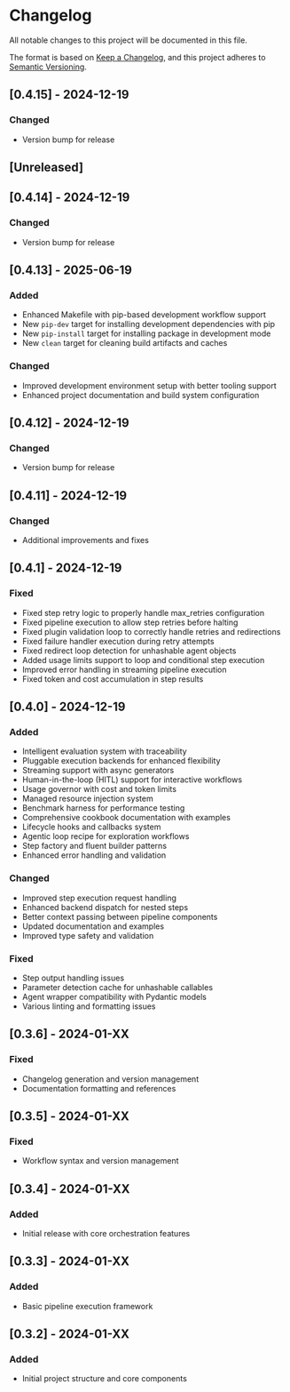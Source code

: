 # Changelog

All notable changes to this project will be documented in this file.

The format is based on [Keep a Changelog](https://keepachangelog.com/en/1.0.0/),
and this project adheres to [Semantic Versioning](https://semver.org/spec/v2.0.0.html).

## [0.4.15] - 2024-12-19

### Changed
- Version bump for release

## [Unreleased]

## [0.4.14] - 2024-12-19

### Changed
- Version bump for release

## [0.4.13] - 2025-06-19

### Added
- Enhanced Makefile with pip-based development workflow support
- New `pip-dev` target for installing development dependencies with pip
- New `pip-install` target for installing package in development mode
- New `clean` target for cleaning build artifacts and caches

### Changed
- Improved development environment setup with better tooling support
- Enhanced project documentation and build system configuration

## [0.4.12] - 2024-12-19

### Changed
- Version bump for release

## [0.4.11] - 2024-12-19

### Changed
- Additional improvements and fixes

## [0.4.1] - 2024-12-19

### Fixed
- Fixed step retry logic to properly handle max_retries configuration
- Fixed pipeline execution to allow step retries before halting
- Fixed plugin validation loop to correctly handle retries and redirections
- Fixed failure handler execution during retry attempts
- Fixed redirect loop detection for unhashable agent objects
- Added usage limits support to loop and conditional step execution
- Improved error handling in streaming pipeline execution
- Fixed token and cost accumulation in step results

## [0.4.0] - 2024-12-19

### Added
- Intelligent evaluation system with traceability
- Pluggable execution backends for enhanced flexibility
- Streaming support with async generators
- Human-in-the-loop (HITL) support for interactive workflows
- Usage governor with cost and token limits
- Managed resource injection system
- Benchmark harness for performance testing
- Comprehensive cookbook documentation with examples
- Lifecycle hooks and callbacks system
- Agentic loop recipe for exploration workflows
- Step factory and fluent builder patterns
- Enhanced error handling and validation

### Changed
- Improved step execution request handling
- Enhanced backend dispatch for nested steps
- Better context passing between pipeline components
- Updated documentation and examples
- Improved type safety and validation

### Fixed
- Step output handling issues
- Parameter detection cache for unhashable callables
- Agent wrapper compatibility with Pydantic models
- Various linting and formatting issues

## [0.3.6] - 2024-01-XX

### Fixed
- Changelog generation and version management
- Documentation formatting and references

## [0.3.5] - 2024-01-XX

### Fixed
- Workflow syntax and version management

## [0.3.4] - 2024-01-XX

### Added
- Initial release with core orchestration features

## [0.3.3] - 2024-01-XX

### Added
- Basic pipeline execution framework

## [0.3.2] - 2024-01-XX

### Added
- Initial project structure and core components 